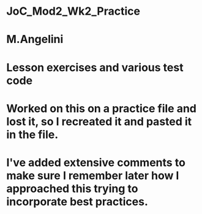 # JoC_Mod2_Wk2_Practice
# M.Angelini
# Lesson exercises and various test code

# Worked on this on a practice file and lost it, so I recreated it and pasted it in the file.
# I've added extensive comments to make sure I remember later how I approached this trying to incorporate best practices.
